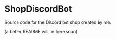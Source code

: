 # ShopDiscordBot

Source code for the Discord bot shop created by me.

(a better README will be here soon)
